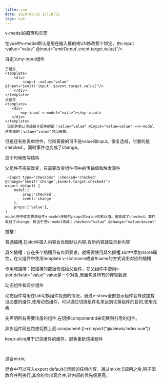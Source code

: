```yaml
---
title: vue
date: 2020-08-25 13:18:51
tags: vue
---
```


v-model的原理和实现

在vue中v-model默认是用在输入框的啥UN修改那个绑定，由<input :value="value" @input="$emit('input',$event.target.value)"/>

自定义my-input组件

<!--more-->

```vue
子组件
<template>
    <div>
        <input :value="value" @input="$emit('input',$event.target.value)"/>	
    </div>	
</template>
父组件
<template>
   <div>
       <my-input v-model="value"></my-input>
   </div>
</template>
 父组件默认传递给子组件的是：value=“value“ @input="value=value" =>v-model 这里面的：value="value"可以省略。
```

 但是还有些表单控件，它所需要的可不是value和input。像复选框，它要的是 checked 。同时事件也变成了change。 

这个时候改写结构

父组件不需要改变，只需要改变组件间中的传输值和触发事件

```vue
 <input type="checkbox" :checked='checked' @change="$emit('change',$event.target.checked)">
export default {
    model:{
        prop:'checked',
        event:'change'
    },
    props:['value'],
}
model用于改变表单组件v-model传输的props和value的默认值。值改成了checked，事件改成了change，相当于把v-model改成：checked="value" @change="value=$event"
```

插槽：

普通插槽<slot></slot>,在slot中插入内容会当做默认内容,有新内容就显示新内容

具名插槽：存在多个插槽且有位置要求，就需要使用具名插槽,slot中添加name属性，在父组件中使用template v-slot:name或者#name的方式调用对应的插槽

作用域插槽：把插槽的数据传递给父组件<slot :name="name"></slot>，在父组件中使用v-slot:defalut="value" value是一个对象,里面包含所有的传输数据

动态组件和异步组件

动态组件常用在tab切换组件视图的情况，通过v-show全部显示组件会导致加载没必要的组件,使用动态组件，可以通过切换组件名来达到切换组件的目的,使用<component>元素

  <component :is="componentId"></component> 先声明所有需要注册的组件,在切换componentId来切换到引用的组件。

异步组件同在路由切换上面:component:()=>(import("@/views/index.vue"))

keep-alive用于记录组件的缓存，避免重新渲染组件

<keep-alive>

​      <component/>

</keep-alive>

混合mixin;

混合中可以写入export default{}里面的任何内容，通过mixin:[]调用之后,钩子函数会并列执行,其余的会出现合并,㢟内部的优先级更高。

